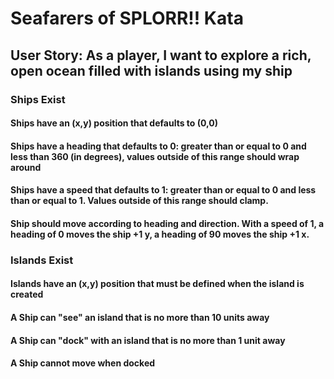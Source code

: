 # Seafarers of SPLORR!! Kata

## User Story: As a player, I want to explore a rich, open ocean filled with islands using my ship

### Ships Exist

#### Ships have an (x,y) position that defaults to (0,0)

#### Ships have a heading that defaults to 0: greater than or equal to 0 and less than 360 (in degrees), values outside of this range should wrap around

#### Ships have a speed that defaults to 1: greater than or equal to 0 and less than or equal to 1. Values outside of this range should clamp.

#### Ship should move according to heading and direction. With a speed of 1, a heading of 0 moves the ship +1 y, a heading of 90 moves the ship +1 x.

### Islands Exist

#### Islands have an (x,y) position that must be defined when the island is created

#### A Ship can "see" an island that is no more than 10 units away

#### A Ship can "dock" with an island that is no more than 1 unit away

#### A Ship cannot move when docked